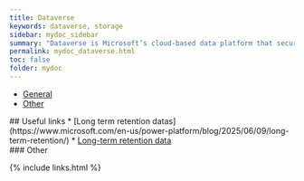 ```yaml
---
title: Dataverse
keywords: dataverse, storage
sidebar: mydoc_sidebar
summary: "Dataverse is Microsoft’s cloud-based data platform that securely stores and manages data for use in Power Platform. It enables easy data modeling, integration, and automation without heavy coding."
permalink: mydoc_dataverse.html
toc: false
folder: mydoc
---
```


<ul id="profileTabs" class="nav nav-tabs">
    <li class="active"><a class="noCrossRef" href="#general" data-toggle="tab">General</a></li>
    <li><a class="noCrossRef" href="#other" data-toggle="tab">Other</a></li>
</ul>
  <div class="tab-content">
<div role="tabpanel" class="tab-pane active" id="general" markdown="1">
## Useful links
* [Long term retention datas](https://www.microsoft.com/en-us/power-platform/blog/2025/06/09/long-term-retention/)
* <a href="https://www.microsoft.com/en-us/power-platform/blog/2025/06/09/long-term-retention/" target="_blank" rel="noopener noreferrer">Long-term retention data</a>
</div>

<div role="tabpanel" class="tab-pane" id="other" markdown="1">
### Other
</div>
</div>

{% include links.html %}
